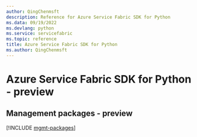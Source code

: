 ```yaml
---
author: QingChenmsft
description: Reference for Azure Service Fabric SDK for Python
ms.data: 09/19/2022
ms.devlang: python
ms.service: servicefabric
ms.topic: reference
title: Azure Service Fabric SDK for Python
ms.author: QingChenmsft
---
```

# Azure Service Fabric SDK for Python - preview

## Management packages - preview
[!INCLUDE [mgmt-packages](service-fabric-mgmt-index.md)]
